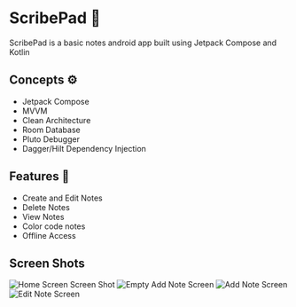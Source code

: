 # ScribePad :ledger:

ScribePad is a basic notes android app built using Jetpack Compose and Kotlin

## Concepts :gear:
- Jetpack Compose
- MVVM
- Clean Architecture
- Room Database
- Pluto Debugger
- Dagger/Hilt Dependency Injection

## Features :iphone:
- Create and Edit Notes
- Delete Notes
- View Notes
- Color code notes
- Offline Access

## Screen Shots
![Home Screen Screen Shot](https://github.com/b-barrientos/ScibrePad/blob/4d3bde087869eda9a950de4b0270765db5656fdc/Home%20screen.png)
![Empty Add Note Screen](https://github.com/b-barrientos/ScibrePad/blob/33c93c11d4a8f915e4b41a350472cf60745b6c7c/Blank%20Note%20Screen.png)
![Add Note Screen](https://github.com/b-barrientos/ScibrePad/blob/33c93c11d4a8f915e4b41a350472cf60745b6c7c/Filled%20in%20note%20screen.png)
![Edit Note Screen](https://github.com/b-barrientos/ScibrePad/blob/30894b8a17a59c490e4cc8b86e1093442a36d6de/Edit%20Note%20Screen.png)
